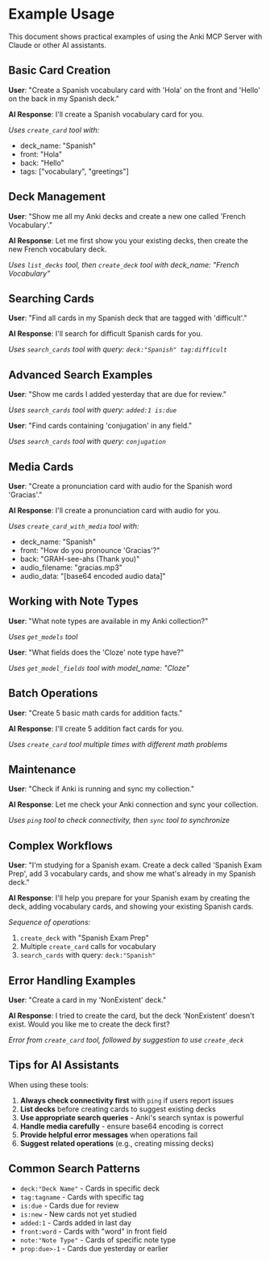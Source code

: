 # Example Usage

This document shows practical examples of using the Anki MCP Server with Claude or other AI assistants.

## Basic Card Creation

**User**: "Create a Spanish vocabulary card with 'Hola' on the front and 'Hello' on the back in my Spanish deck."

**AI Response**: I'll create a Spanish vocabulary card for you.

*Uses `create_card` tool with:*
- deck_name: "Spanish"
- front: "Hola"
- back: "Hello"
- tags: ["vocabulary", "greetings"]

## Deck Management

**User**: "Show me all my Anki decks and create a new one called 'French Vocabulary'."

**AI Response**: Let me first show you your existing decks, then create the new French vocabulary deck.

*Uses `list_decks` tool, then `create_deck` tool with deck_name: "French Vocabulary"*

## Searching Cards

**User**: "Find all cards in my Spanish deck that are tagged with 'difficult'."

**AI Response**: I'll search for difficult Spanish cards for you.

*Uses `search_cards` tool with query: `deck:"Spanish" tag:difficult`*

## Advanced Search Examples

**User**: "Show me cards I added yesterday that are due for review."

*Uses `search_cards` tool with query: `added:1 is:due`*

**User**: "Find cards containing 'conjugation' in any field."

*Uses `search_cards` tool with query: `conjugation`*

## Media Cards

**User**: "Create a pronunciation card with audio for the Spanish word 'Gracias'."

**AI Response**: I'll create a pronunciation card with audio for you.

*Uses `create_card_with_media` tool with:*
- deck_name: "Spanish"
- front: "How do you pronounce 'Gracias'?"
- back: "GRAH-see-ahs (Thank you)"
- audio_filename: "gracias.mp3"
- audio_data: "[base64 encoded audio data]"

## Working with Note Types

**User**: "What note types are available in my Anki collection?"

*Uses `get_models` tool*

**User**: "What fields does the 'Cloze' note type have?"

*Uses `get_model_fields` tool with model_name: "Cloze"*

## Batch Operations

**User**: "Create 5 basic math cards for addition facts."

**AI Response**: I'll create 5 addition fact cards for you.

*Uses `create_card` tool multiple times with different math problems*

## Maintenance

**User**: "Check if Anki is running and sync my collection."

**AI Response**: Let me check your Anki connection and sync your collection.

*Uses `ping` tool to check connectivity, then `sync` tool to synchronize*

## Complex Workflows

**User**: "I'm studying for a Spanish exam. Create a deck called 'Spanish Exam Prep', add 3 vocabulary cards, and show me what's already in my Spanish deck."

**AI Response**: I'll help you prepare for your Spanish exam by creating the deck, adding vocabulary cards, and showing your existing Spanish cards.

*Sequence of operations:*
1. `create_deck` with "Spanish Exam Prep"
2. Multiple `create_card` calls for vocabulary
3. `search_cards` with query: `deck:"Spanish"`

## Error Handling Examples

**User**: "Create a card in my 'NonExistent' deck."

**AI Response**: I tried to create the card, but the deck 'NonExistent' doesn't exist. Would you like me to create the deck first?

*Error from `create_card` tool, followed by suggestion to use `create_deck`*

## Tips for AI Assistants

When using these tools:

1. **Always check connectivity first** with `ping` if users report issues
2. **List decks** before creating cards to suggest existing decks
3. **Use appropriate search queries** - Anki's search syntax is powerful
4. **Handle media carefully** - ensure base64 encoding is correct
5. **Provide helpful error messages** when operations fail
6. **Suggest related operations** (e.g., creating missing decks)

## Common Search Patterns

- `deck:"Deck Name"` - Cards in specific deck
- `tag:tagname` - Cards with specific tag
- `is:due` - Cards due for review
- `is:new` - New cards not yet studied
- `added:1` - Cards added in last day
- `front:word` - Cards with "word" in front field
- `note:"Note Type"` - Cards of specific note type
- `prop:due>-1` - Cards due yesterday or earlier